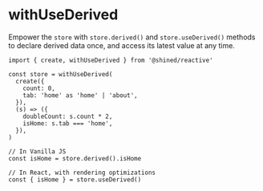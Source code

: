 # withUseDerived

Empower the `store` with `store.derived()` and `store.useDerived()` methods to declare derived data once, and access its latest value at any time.

```tsx
import { create, withUseDerived } from '@shined/reactive'

const store = withUseDerived(
  create({
    count: 0,
    tab: 'home' as 'home' | 'about',
  }),
  (s) => ({
    doubleCount: s.count * 2,
    isHome: s.tab === 'home',
  }),
)

// In Vanilla JS
const isHome = store.derived().isHome

// In React, with rendering optimizations
const { isHome } = store.useDerived()
```
